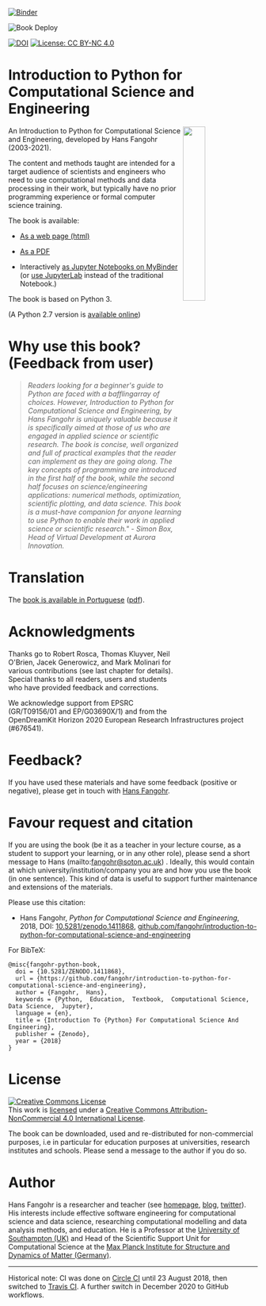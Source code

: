 [![Binder](https://mybinder.org/badge.svg)](https://mybinder.org/v2/gh/fangohr/introduction-to-python-for-computational-science-and-engineering/master?urlpath=tree/book/index.ipynb)
<!-- markdown-link-check-disable -->
<!-- TODO: Enable this AFTER first merge and deploy to master! -->
![Book Deploy](https://github.com/fangohr/introduction-to-python-for-computational-science-and-engineering/workflows/Book%20Deploy/badge.svg)
<!-- markdown-link-check-enable -->
[![DOI](https://zenodo.org/badge/DOI/10.5281/zenodo.1411868.svg)](https://doi.org/10.5281/zenodo.1411868)
[![License: CC BY-NC 4.0](https://img.shields.io/badge/License-CC%20BY--NC%204.0-lightgrey.svg)](https://creativecommons.org/licenses/by-nc/4.0/)

# Introduction to Python for Computational Science and Engineering

<a href="https://fangohr.github.io/introduction-to-python-for-computational-science-and-engineering/book.pdf">
<img src="https://github.com/fangohr/introduction-to-python-for-computational-science-and-engineering/raw/master/static/images/logo.png" style="float" align="right" width="30%">
</a>

An Introduction to Python for Computational Science and Engineering, developed
by Hans Fangohr (2003-2021).

The content and methods taught are intended for a target audience of scientists
and engineers who need to use computational methods and data processing in their
work, but typically have no prior programming experience or formal computer
science training.

The book is available:

- [As a web page (html)](https://fangohr.github.io/introduction-to-python-for-computational-science-and-engineering/)
<!-- markdown-link-check-enable -->
<!-- TODO: Enable this AFTER first merge and deploy to master! -->
- [As a PDF](https://fangohr.github.io/introduction-to-python-for-computational-science-and-engineering/book.pdf)
<!-- markdown-link-check-enable -->
- Interactively [as Jupyter Notebooks on MyBinder](https://mybinder.org/v2/gh/fangohr/introduction-to-python-for-computational-science-and-engineering/master?urlpath=tree/book/index.ipynb) (or [use JupyterLab](https://mybinder.org/v2/gh/fangohr/introduction-to-python-for-computational-science-and-engineering/master?urlpath=lab/tree/book/index.ipynb) instead of the traditional Notebook.)

The book is based on Python 3.

(A Python 2.7 version is [available
online](https://www.southampton.ac.uk/~fangohr/training/python/pdfs/Python2-for-Computational-Science-and-Engineering.pdf))

# Why use this book? (Feedback from user)

> *Readers looking for a beginner's guide to Python are faced with a
> bafflingarray of choices. However, Introduction to Python for Computational
> Science and Engineering, by Hans Fangohr is uniquely valuable because it is
> specifically aimed at those of us who are engaged in applied science or
> scientific research. The book is concise, well organized and full of practical
> examples that the reader can implement as they are going along. The key
> concepts of programming are introduced in the first half of the book, while
> the second half focuses on science/engineering applications: numerical
> methods, optimization, scientific plotting, and data science. This book is a
> must-have companion for anyone learning to use Python to enable their work in
> applied science or scientific research."
                   - Simon Box, Head of Virtual Development at Aurora Innovation.*


# Translation

The [book is available in
Portuguese](https://github.com/gcpeixoto/lecture-ipynb/blob/master/README.md)
([pdf](https://github.com/gcpeixoto/lecture-ipynb/raw/master/pdf/Introducao-Python-para-Ciencias-Computacionais-Engenharia.pdf)).

# Acknowledgments

Thanks go to Robert Rosca, Thomas Kluyver, Neil O'Brien, Jacek Generowicz, and Mark Molinari
for various contributions (see last chapter for details). Special thanks to all
readers, users and students who have provided feedback and corrections.

We acknowledge support from EPSRC (GR/T09156/01 and EP/G03690X/1) and from the
OpenDreamKit Horizon 2020 European Research Infrastructures project (#676541).

# Feedback?

If you have used these materials and have some feedback (positive or negative),
please get in touch with [Hans Fangohr](mailto:fangohr@soton.ac.uk).

# Favour request and citation

If you are using the book (be it as a teacher in your lecture course, as a
student to support your learning, or in any other role), please send a short
message to Hans (mailto:fangohr@soton.ac.uk) . Ideally, this would contain at which
university/institution/company you are and how you use the book (in one
sentence). This kind of data is useful to support further maintenance and
extensions of the materials.

Please use this citation:

* Hans Fangohr, *Python for Computational Science and Engineering*, 2018, DOI:
  [10.5281/zenodo.1411868](https://doi.org/10.5281/zenodo.1411868),
  [github.com/fangohr/introduction-to-python-for-computational-science-and-engineering](https://github.com/fangohr/introduction-to-python-for-computational-science-and-engineering/blob/master/Readme.md)

For BibTeX:
```
@misc{fangohr-python-book,
  doi = {10.5281/ZENODO.1411868},
  url = {https://github.com/fangohr/introduction-to-python-for-computational-science-and-engineering},
  author = {Fangohr,  Hans},
  keywords = {Python,  Education,  Textbook,  Computational Science,  Data Science,  Jupyter},
  language = {en},
  title = {Introduction To {Python} For Computational Science And Engineering},
  publisher = {Zenodo},
  year = {2018}
}
```

# License

<a rel="license" href="https://creativecommons.org/licenses/by-nc/4.0/"><img
alt="Creative Commons License" style="border-width:0"
src="https://i.creativecommons.org/l/by-nc/4.0/88x31.png" /></a><br /> This work
is <a
href="https://raw.githubusercontent.com/fangohr/introduction-to-python-for-computational-science-and-engineering/master/LICENSE.TXT">licensed</a>
under a <a rel="license"
href="https://creativecommons.org/licenses/by-nc/4.0/">Creative Commons
Attribution-NonCommercial 4.0 International License</a>.

The book can be downloaded, used and re-distributed for non-commercial purposes,
i.e in particular for education purposes at universities, research institutes
and schools. Please send a message to the author if you do so.


# Author

Hans Fangohr is a researcher and teacher (see
[homepage](https://fangohr.github.io), [blog](https://fangohr.github.io/blog),
[twitter](https://twitter.com/ProfCompMod)). His interests include effective
software engineering for computational science and data science, researching
computational modelling and data analysis methods, and education. He is a
Professor at the [University of Southampton (UK)](https://www.southampton.ac.uk)
and Head of the Scientific Support Unit for Computational Science at the  [Max Planck Institute for Structure and Dynamics of Matter (Germany)](https://www.mpsd.mpg.de/research/ssus/comput-science).

----

Historical note: CI was done on [Circle
CI](https://app.circleci.com/pipelines/github/fangohr/introduction-to-python-for-computational-science-and-engineering)
until 23 August 2018, then switched to [Travis
CI](https://travis-ci.org/fangohr/introduction-to-python-for-computational-science-and-engineering). A further switch in December 2020 to GitHub workflows.
